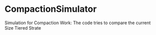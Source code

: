 CompactionSimulator
===================

Simulation for Compaction Work: The code tries to compare the current Size Tiered Strate
